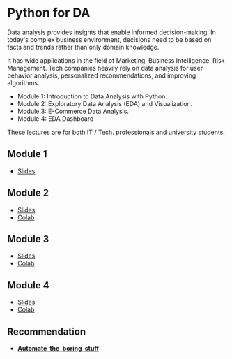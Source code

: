 # Python for DA

Data analysis provides insights that enable informed decision-making. In today's complex business environment, decisions need to be based on facts and trends rather than only domain knowledge.

It has wide applications in the field of Marketing, Business Intelligence, Risk Management. Tech companies heavily rely on data analysis for user behavior analysis, personalized recommendations, and improving algorithms.

- Module 1: Introduction to Data Analysis with Python.
- Module 2: Exploratory Data Analysis (EDA) and Visualization.
- Module 3: E-Commerce Data Analysis.
- Module 4: EDA Dashboard

These lectures are for both IT / Tech. professionals and university students.

## Module 1

- [Slides](https://docs.google.com/presentation/d/e/2PACX-1vQtlFYQe6x68tezz7A1nYtRoorRfc9HDeg2n53EmhfavVK1GROZ4a8PjB43fUodCBpOyJeQhycq2N_m/pub?start=false&loop=false&delayms=3000)

## Module 2
- [Slides](https://docs.google.com/presentation/d/e/2PACX-1vT-ngou1cqhXE76cpDK8Dx8UtJonucNBU17_yIpkyD_Yxa8KUMcYSsU-pOLJqoBbxC6I81B9pdsn__L/pub?start=false&loop=false&delayms=3000&slide=id.g2e9327ae303_0_5)
- [Colab](https://colab.research.google.com/drive/1FqwEQlIn7wV9Hiz2_2gCToLxqpDp3KJU?usp=sharing)
## Module 3

- [Slides](https://docs.google.com/presentation/d/e/2PACX-1vTMfbDF_wRRp93ePDOC82IKZMbVXtHNzPn9iTN01u3I6iY5lLjptzAdd-JfU8ZfaT4LQ0lUmJfdywP2/pub?start=false&loop=false&delayms=3000&slide=id.g2e9327ae303_0_5)
- [Colab](https://colab.research.google.com/drive/1dguEJgquy6bzGX7RR9XWjtNciEkLl7pb)
  
## Module 4

- [Slides](https://docs.google.com/presentation/d/e/2PACX-1vRM4osbvU_BOdfsgrqG_ljOSFVHTqttr6E1r_xIY8DKrFWJdfBHNN4yhfuYlK1H9UpBxqFnwIjVHYXs/pub?start=false&loop=false&delayms=3000&slide=id.g3113bb9c048_0_13)
- [Colab](https://colab.research.google.com/drive/1px0zrkuPJy8bdeTZ55jHOHGZT_VwmxEy?usp=sharing)

## Recommendation

- [**Automate_the_boring_stuff**](https://edu.anarcho-copy.org/Programming%20Languages/Python/Automate%20the%20Boring%20Stuff%20with%20Python.pdf)
